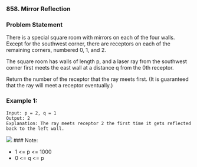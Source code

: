 ### 858. Mirror Reflection


### Problem Statement
There is a special square room with mirrors on each of the four walls.  Except for the southwest corner, there are receptors on each of the remaining corners, numbered 0, 1, and 2.

The square room has walls of length p, and a laser ray from the southwest corner first meets the east wall at a distance q from the 0th receptor.

Return the number of the receptor that the ray meets first.  (It is guaranteed that the ray will meet a receptor eventually.)

 

### Example 1:
```
Input: p = 2, q = 1
Output: 2
Explanation: The ray meets receptor 2 the first time it gets reflected back to the left wall.
```
<img src='https://s3-lc-upload.s3.amazonaws.com/uploads/2018/06/18/reflection.png'>
### Note:

* 1 <= p <= 1000
* 0 <= q <= p
